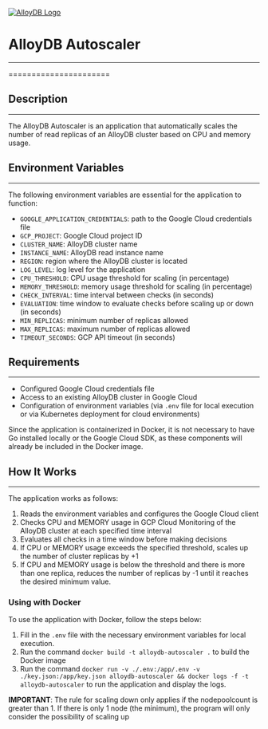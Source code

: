 [![AlloyDB Logo](https://miro.medium.com/v2/resize:fit:1400/1*X8fQjt3rQwXHc0lpnW7MXA.png)](#---)


# AlloyDB Autoscaler

---
======================

## Description

------------

The AlloyDB Autoscaler is an application that automatically scales the number of read replicas of an AlloyDB cluster based on CPU and memory usage.

## Environment Variables

-------------------------

The following environment variables are essential for the application to function:

* `GOOGLE_APPLICATION_CREDENTIALS`: path to the Google Cloud credentials file
* `GCP_PROJECT`: Google Cloud project ID
* `CLUSTER_NAME`: AlloyDB cluster name
* `INSTANCE_NAME`: AlloyDB read instance name
* `REGION`: region where the AlloyDB cluster is located
* `LOG_LEVEL`: log level for the application
* `CPU_THRESHOLD`: CPU usage threshold for scaling (in percentage)
* `MEMORY_THRESHOLD`: memory usage threshold for scaling (in percentage)
* `CHECK_INTERVAL`: time interval between checks (in seconds)
* `EVALUATION`: time window to evaluate checks before scaling up or down (in seconds)
* `MIN_REPLICAS`: minimum number of replicas allowed
* `MAX_REPLICAS`: maximum number of replicas allowed
* `TIMEOUT_SECONDS`: GCP API timeout (in seconds)


## Requirements

--------------

* Configured Google Cloud credentials file
* Access to an existing AlloyDB cluster in Google Cloud
* Configuration of environment variables (via `.env` file for local execution or via Kubernetes deployment for cloud environments)

Since the application is containerized in Docker, it is not necessary to have Go installed locally or the Google Cloud SDK, as these components will already be included in the Docker image.

## How It Works

----------------

The application works as follows:

1. Reads the environment variables and configures the Google Cloud client
2. Checks CPU and MEMORY usage in GCP Cloud Monitoring of the AlloyDB cluster at each specified time interval
3. Evaluates all checks in a time window before making decisions
4. If CPU or MEMORY usage exceeds the specified threshold, scales up the number of cluster replicas by +1
5. If CPU and MEMORY usage is below the threshold and there is more than one replica, reduces the number of replicas by -1 until it reaches the desired minimum value.

### Using with Docker

To use the application with Docker, follow the steps below:

1. Fill in the `.env` file with the necessary environment variables for local execution.
2. Run the command `docker build -t alloydb-autoscaler .` to build the Docker image
3. Run the command `docker run -v ./.env:/app/.env -v ./key.json:/app/key.json alloydb-autoscaler && docker logs -f -t alloydb-autoscaler` to run the application and display the logs.

**IMPORTANT**: The rule for scaling down only applies if the nodepoolcount is greater than 1. If there is only 1 node (the minimum), the program will only consider the possibility of scaling up